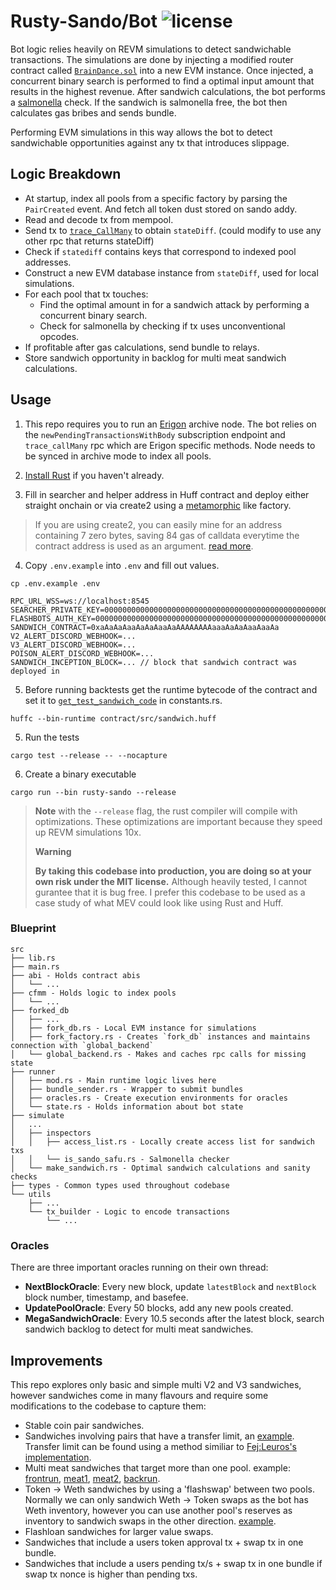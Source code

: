 # Rusty-Sando/Bot ![license](https://img.shields.io/badge/License-MIT-green.svg?label=license)

Bot logic relies heavily on REVM simulations to detect sandwichable transactions. The simulations are done by injecting a modified router contract called [`BrainDance.sol`](https://github.com/mouseless-eth/rusty-sando/blob/master/contract/src/BrainDance.sol) into a new EVM instance. Once injected, a concurrent binary search is performed to find a optimal input amount that results in the highest revenue. After sandwich calculations, the bot performs a [salmonella](https://github.com/Defi-Cartel/salmonella) check. If the sandwich is salmonella free, the bot then calculates gas bribes and sends bundle. 

Performing EVM simulations in this way allows the bot to detect sandwichable opportunities against any tx that introduces slippage. 

## Logic Breakdown
- At startup, index all pools from a specific factory by parsing the `PairCreated` event. And fetch all token dust stored on sando addy.
- Read and decode tx from mempool.
- Send tx to [`trace_CallMany`](https://openethereum.github.io/JSONRPC-trace-module#trace_callmany) to obtain `stateDiff`. (could modify to use any other rpc that returns stateDiff)
- Check if `statediff` contains keys that correspond to indexed pool addresses.
- Construct a new EVM database instance from `stateDiff`, used for local simulations.
- For each pool that tx touches:
  - Find the optimal amount in for a sandwich attack by performing a concurrent binary search.
  - Check for salmonella by checking if tx uses unconventional opcodes.
- If profitable after gas calculations, send bundle to relays. 
- Store sandwich opportunity in backlog for multi meat sandwich calculations.

## Usage

1. This repo requires you to run an [Erigon](https://github.com/ledgerwatch/erigon) archive node. The bot relies on the `newPendingTransactionsWithBody` subscription endpoint and `trace_callMany` rpc which are Erigon specific methods. Node needs to be synced in archive mode to index all pools. 

2. [Install Rust](https://www.rust-lang.org/tools/install) if you haven't already. 

3. Fill in searcher and helper address in Huff contract and deploy either straight onchain or via create2 using a [metamorphic](https://github.com/0age/metamorphic) like factory.
> If you are using create2, you can easily mine for an address containing 7 zero bytes, saving 84 gas of calldata everytime the contract address is used as an argument. [read more](https://medium.com/coinmonks/deploy-an-efficient-address-contract-a-walkthrough-cb4be4ffbc70).

4. Copy `.env.example` into `.env` and fill out values.

```console
cp .env.example .env
```

```
RPC_URL_WSS=ws://localhost:8545
SEARCHER_PRIVATE_KEY=0000000000000000000000000000000000000000000000000000000000000001
FLASHBOTS_AUTH_KEY=0000000000000000000000000000000000000000000000000000000000000002
SANDWICH_CONTRACT=0xaAaAaAaaAaAaAaaAaAAAAAAAAaaaAaAaAaaAaaAa
V2_ALERT_DISCORD_WEBHOOK=...
V3_ALERT_DISCORD_WEBHOOK=...
POISON_ALERT_DISCORD_WEBHOOK=...
SANDWICH_INCEPTION_BLOCK=... // block that sandwich contract was deployed in
```

5. Before running backtests get the runtime bytecode of the contract and set it to [`get_test_sandwich_code`](https://github.com/mouseless-eth/rusty-sando/blob/5ddeb4bbf703420de3cd5bc2b0d6885fce4cb0a4/bot/src/utils/constants.rs#L26) in constants.rs.

```console
huffc --bin-runtime contract/src/sandwich.huff
```

5. Run the tests

```
cargo test --release -- --nocapture
```

6. Create a binary executable

```
cargo run --bin rusty-sando --release
```
> **Note**
> with the `--release` flag, the rust compiler will compile with optimizations. These optimizations are important because they speed up REVM simulations 10x. 
>
> **Warning**
>
> **By taking this codebase into production, you are doing so at your own risk under the MIT license.** Although heavily tested, I cannot gurantee that it is bug free. I prefer this codebase to be used as a case study of what MEV could look like using Rust and Huff. 

### Blueprint

```
src
├── lib.rs
├── main.rs
├── abi - Holds contract abis 
│   └── ...
├── cfmm - Holds logic to index pools
│   └── ...
├── forked_db
│   ├── ...
│   ├── fork_db.rs - Local EVM instance for simulations
│   ├── fork_factory.rs - Creates `fork_db` instances and maintains connection with `global_backend`
│   └── global_backend.rs - Makes and caches rpc calls for missing state
├── runner
│   ├── mod.rs - Main runtime logic lives here
│   ├── bundle_sender.rs - Wrapper to submit bundles
│   ├── oracles.rs - Create execution environments for oracles
│   └── state.rs - Holds information about bot state
├── simulate
│   ...
│   ├── inspectors
│   │   ├── access_list.rs - Locally create access list for sandwich txs
│   │   └── is_sando_safu.rs - Salmonella checker
│   └── make_sandwich.rs - Optimal sandwich calculations and sanity checks
├── types - Common types used throughout codebase
└── utils
    ├── ...
    └── tx_builder - Logic to encode transactions
        └── ...
```

### Oracles
There are three important oracles running on their own thread:

- **NextBlockOracle**: Every new block, update `latestBlock` and `nextBlock` block number, timestamp, and basefee. 
- **UpdatePoolOracle**: Every 50 blocks, add any new pools created. 
- **MegaSandwichOracle**: Every 10.5 seconds after the latest block, search sandwich backlog to detect for multi meat sandwiches. 


## Improvements

This repo explores only basic and simple multi V2 and V3 sandwiches, however sandwiches come in many flavours and require some modifications to the codebase to capture them:

- Stable coin pair sandwiches.
- Sandwiches involving pairs that have a transfer limit, an [example](https://eigenphi.io/mev/ethereum/tx/0xe7c1e7d96e63d31f937af48b61d534e32ed9cfdbef066f45d49b967caeea8eed). Transfer limit can be found using a method similiar to [Fej:Leuros's implementation](https://twitter.com/FejLeuros/status/1633379306750767106).
- Multi meat sandwiches that target more than one pool. example: [frontrun](https://etherscan.io/tx/0xa39d28624f6d18a3bd5f5289a70fdc2779782f9a2e2c36dddd95cf882a15da45), [meat1](https://etherscan.io/tx/0xd027b771da68544279262439fd3f1cdef6a438ab6219b510c73c033b4e377296), [meat2](https://etherscan.io/tx/0x288da393cb7c937b8fe29ce0013992063d252372da869e31c6aad689f8b1aaf3), [backrun](https://etherscan.io/tx/0xcf22f2a3c9c67d56282e77e60c09929e0451336a9ed38f037fd484ea29e3cd41).
- Token -> Weth sandwiches by using a 'flashswap' between two pools. Normally we can only sandwich Weth -> Token swaps as the bot has Weth inventory, however you can use another pool's reserves as inventory to sandwich swaps in the other direction. [example](https://eigenphi.io/mev/ethereum/tx/0x502b66ce1a8b71098decc3585c651745c1af55de19e8f29ec6fff4ed2fcd1589).
- Flashloan sandwiches for larger value swaps.
- Sandwiches that include a users token approval tx + swap tx in one bundle. 
- Sandwiches that include a users pending tx/s + swap tx in one bundle if swap tx nonce is higher than pending txs. 
